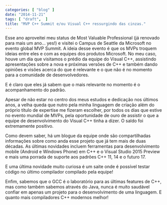 ```yaml
---
categories: [ "blog" ]
date: "2014-11-21"
tags: [ "draft",  ]
title: "MVP C++ Summit e/ou Visual C++ ressurgindo das cinzas."
---
```

Esse ano aproveitei meu status de Most Valuable Professional (já renovado para mais um ano...  yes!) e visitei o Campus de Seattle da Microsoft no evento global MVP Summit. A ideia desse evento é que os MVPs troquem ideias entre eles e com as equipes dos produtos Microsoft. No meu caso, houve um dia que visitamos o prédio da equipe do Visual C++, assistindo apresentações sobre a nova e próximas versões de C++ e também dando opiniões e visões acerca do que é relevante e o que não é no momento para a comunidade de desenvolvedores.

E é claro que eles já sabem que o mais relevante no momento é o acompanhamento do padrão.

Apesar de não estar no centro dos meus estudos e dedicação nos últimos anos, a velha queda que nutro pela minha linguagem de criação além do próprio título de expertise me fizeram escolher, por todos os dias que estive no evento mundial de MVPs, pela oportunidade de ouro de assistir o que a equipe de desenvolvimento do Visual C++ tinha a dizer. O saldo foi extremamente positivo.

Como devem saber, há um blogue da equipe onde são compartilhadas informações sobre como anda esse projeto que já tem mais de duas décadas. As últimas novidades incluem ferramentas para desenvolvimento mobile (Android e Windows Phone) em C++ e o Visual Studio 2015 Preview e mais uma porrada de suporte aos padrões C++ 11, 14 e o futuro 17.

E uma última novidade muito curiosa é um saite onde é possível testar código no último compilador compilado pela equipe!

Enfim, sabemos que o GCC é o laboratório para as últimas features de C++, mas como também sabemos através do Java, nunca é muito saudável confiar em apenas um projeto para o desenvolvimento de uma linguagem. E quanto mais compiladores C++ modernos melhor!

